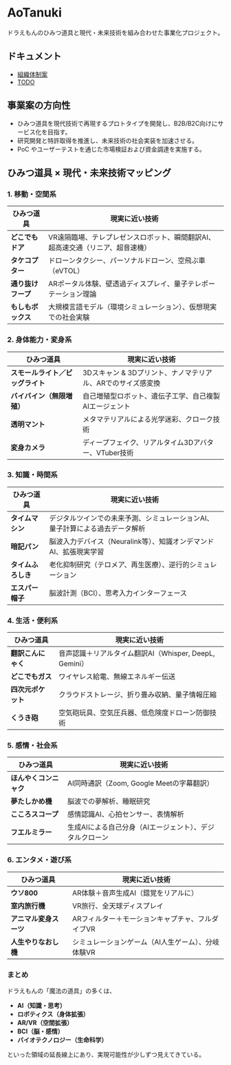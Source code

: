 # AoTanuki
ドラえもんのひみつ道具と現代・未来技術を組み合わせた事業化プロジェクト。

## ドキュメント
- [組織体制案](docs/organization.md)
- [TODO](TODO.md)

## 事業案の方向性
- ひみつ道具を現代技術で再現するプロトタイプを開発し、B2B/B2C向けにサービス化を目指す。
- 研究開発と特許取得を推進し、未来技術の社会実装を加速させる。
- PoC やユーザーテストを通じた市場検証および資金調達を実施する。

## ひみつ道具 × 現代・未来技術マッピング
### 1. 移動・空間系
| ひみつ道具       | 現実に近い技術                                   |
| ----------- | ----------------------------------------- |
| **どこでもドア**  | VR遠隔臨場、テレプレゼンスロボット、瞬間翻訳AI、超高速交通（リニア、超音速機） |
| **タケコプター**  | ドローンタクシー、パーソナルドローン、空飛ぶ車（eVTOL）            |
| **通り抜けフープ** | ARポータル体験、壁透過ディスプレイ、量子テレポーテーション理論          |
| **もしもボックス** | 大規模言語モデル（環境シミュレーション）、仮想現実での社会実験           |

### 2. 身体能力・変身系
| ひみつ道具              | 現実に近い技術                            |
| ------------------ | ---------------------------------- |
| **スモールライト／ビッグライト** | 3Dスキャン & 3Dプリント、ナノマテリアル、ARでのサイズ感変換 |
| **バイバイン（無限増殖）**    | 自己増殖型ロボット、遺伝子工学、自己複製AIエージェント       |
| **透明マント**          | メタマテリアルによる光学迷彩、クローク技術              |
| **変身カメラ**          | ディープフェイク、リアルタイム3Dアバター、VTuber技術     |

### 3. 知識・時間系
| ひみつ道具       | 現実に近い技術                                 |
| ----------- | --------------------------------------- |
| **タイムマシン**  | デジタルツインでの未来予測、シミュレーションAI、量子計算による過去データ解析 |
| **暗記パン**    | 脳波入力デバイス（Neuralink等）、知識オンデマンドAI、拡張現実学習  |
| **タイムふろしき** | 老化抑制研究（テロメア、再生医療）、逆行的シミュレーション           |
| **エスパー帽子**  | 脳波計測（BCI）、思考入力インターフェース                  |

### 4. 生活・便利系
| ひみつ道具       | 現実に近い技術                                 |
| ----------- | --------------------------------------- |
| **翻訳こんにゃく** | 音声認識＋リアルタイム翻訳AI（Whisper, DeepL, Gemini） |
| **どこでもガス**  | ワイヤレス給電、無線エネルギー伝送                       |
| **四次元ポケット** | クラウドストレージ、折り畳み収納、量子情報圧縮                 |
| **くうき砲**    | 空気砲玩具、空気圧兵器、低危険度ドローン防御技術                |

### 5. 感情・社会系
| ひみつ道具         | 現実に近い技術                        |
| ------------- | ------------------------------ |
| **ほんやくコンニャク** | AI同時通訳（Zoom, Google Meetの字幕翻訳） |
| **夢たしかめ機**    | 脳波での夢解析、睡眠研究                   |
| **こころスコープ**   | 感情認識AI、心拍センサー、表情解析             |
| **フエルミラー**    | 生成AIによる自己分身（AIエージェント）、デジタルクローン |

### 6. エンタメ・遊び系
| ひみつ道具         | 現実に近い技術                     |
| ------------- | --------------------------- |
| **ウソ800**     | AR体験＋音声生成AI（錯覚をリアルに）        |
| **室内旅行機**     | VR旅行、全天球ディスプレイ              |
| **アニマル変身スーツ** | ARフィルター＋モーションキャプチャ、フルダイブVR  |
| **人生やりなおし機**  | シミュレーションゲーム（AI人生ゲーム）、分岐体験VR |

### まとめ
ドラえもんの「魔法の道具」の多くは、
- **AI（知識・思考）**
- **ロボティクス（身体拡張）**
- **AR/VR（空間拡張）**
- **BCI（脳・感情）**
- **バイオテクノロジー（生命科学）**

といった領域の延長線上にあり、実現可能性が少しずつ見えてきている。
